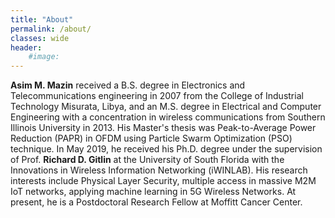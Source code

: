 ```yaml
---
title: "About"
permalink: /about/
classes: wide
header:
    #image:
---
```

**Asim M. Mazin** received a B.S. degree in Electronics and Telecommunications engineering in 2007 from the College of
Industrial Technology Misurata, Libya, and an M.S. degree in Electrical and Computer Engineering with a concentration in wireless communications from Southern Illinois University in 2013.
His Master's thesis was Peak-to-Average Power Reduction (PAPR) in OFDM using Particle Swarm Optimization (PSO) technique.
In May 2019, he received his Ph.D. degree under the supervision of Prof. **Richard D. Gitlin** at the University of South Florida with the Innovations in Wireless Information Networking (iWINLAB).
His research interests include Physical Layer Security, multiple access in massive M2M IoT networks, applying machine learning in 5G Wireless Networks. At present, he is a Postdoctoral Research Fellow at Moffitt Cancer Center.
